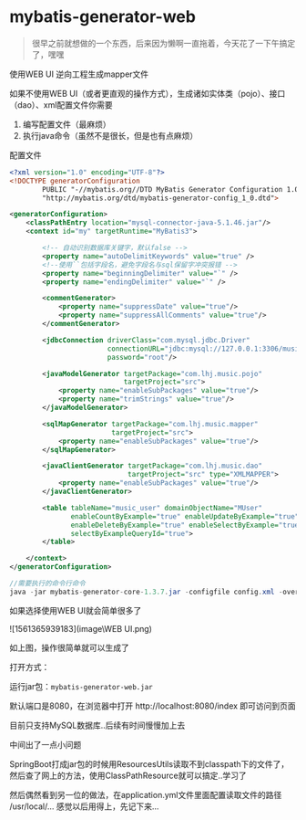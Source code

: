 # mybatis-generator-web

> 很早之前就想做的一个东西，后来因为懒啊一直拖着，今天花了一下午搞定了，嘿嘿

使用WEB UI 逆向工程生成mapper文件

如果不使用WEB UI（或者更直观的操作方式），生成诸如实体类（pojo）、接口（dao）、xml配置文件你需要

1. 编写配置文件（最麻烦）
2. 执行java命令（虽然不是很长，但是也有点麻烦）

配置文件

```xml
<?xml version="1.0" encoding="UTF-8"?>
<!DOCTYPE generatorConfiguration
        PUBLIC "-//mybatis.org//DTD MyBatis Generator Configuration 1.0//EN"
        "http://mybatis.org/dtd/mybatis-generator-config_1_0.dtd">

<generatorConfiguration>
    <classPathEntry location="mysql-connector-java-5.1.46.jar"/>
    <context id="my" targetRuntime="MyBatis3">

        <!-- 自动识别数据库关键字，默认false -->
        <property name="autoDelimitKeywords" value="true" />
        <!--使用``包括字段名，避免字段名与sql保留字冲突报错 -->
        <property name="beginningDelimiter" value="`" />
        <property name="endingDelimiter" value="`" />

        <commentGenerator>
            <property name="suppressDate" value="true"/>
            <property name="suppressAllComments" value="true"/>
        </commentGenerator>

        <jdbcConnection driverClass="com.mysql.jdbc.Driver"
                        connectionURL="jdbc:mysql://127.0.0.1:3306/music?useSSL=true" userId="root"
                        password="root"/>

        <javaModelGenerator targetPackage="com.lhj.music.pojo"
                            targetProject="src">
            <property name="enableSubPackages" value="true"/>
            <property name="trimStrings" value="true"/>
        </javaModelGenerator>

        <sqlMapGenerator targetPackage="com.lhj.music.mapper"
                         targetProject="src">
            <property name="enableSubPackages" value="true"/>
        </sqlMapGenerator>

        <javaClientGenerator targetPackage="com.lhj.music.dao"
                             targetProject="src" type="XMLMAPPER">
            <property name="enableSubPackages" value="true"/>
        </javaClientGenerator>

        <table tableName="music_user" domainObjectName="MUser"
               enableCountByExample="true" enableUpdateByExample="true"
               enableDeleteByExample="true" enableSelectByExample="true"
               selectByExampleQueryId="true">
        </table>

    </context>
</generatorConfiguration>
```

```java
//需要执行的命令行命令
java -jar mybatis-generator-core-1.3.7.jar -configfile config.xml -overwrite
```

如果选择使用WEB UI就会简单很多了

![1561365939183](image\WEB UI.png)

如上图，操作很简单就可以生成了



打开方式：

运行jar包：`mybatis-generator-web.jar`

默认端口是8080，在浏览器中打开 http://localhost:8080/index  即可访问到页面



目前只支持MySQL数据库..后续有时间慢慢加上去



中间出了一点小问题

SpringBoot打成jar包的时候用ResourcesUtils读取不到classpath下的文件了，然后查了网上的方法，使用ClassPathResource就可以搞定..学习了

然后偶然看到另一位的做法，在application.yml文件里面配置读取文件的路径 /usr/local/... 感觉以后用得上，先记下来...